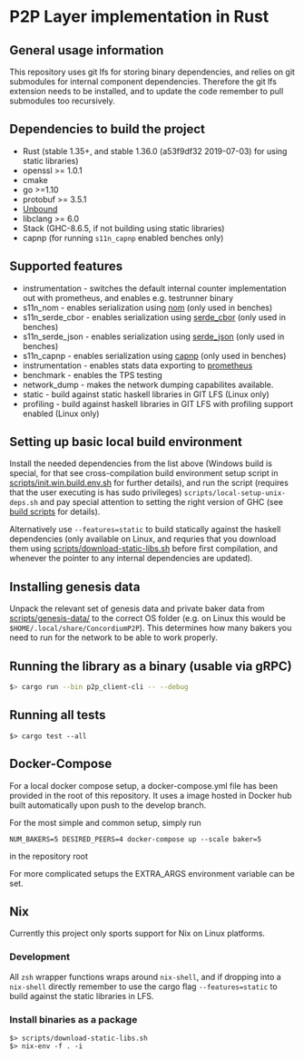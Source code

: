 # P2P Layer implementation in Rust
## General usage information
This repository uses git lfs for storing binary dependencies, and relies on git submodules for internal component dependencies. Therefore the git lfs extension needs to be installed, and to update the code remember to pull submodules too recursively.

## Dependencies to build the project
* Rust (stable 1.35+, and stable 1.36.0 (a53f9df32 2019-07-03) for using static libraries)
* openssl >= 1.0.1
* cmake
* go >=1.10
* protobuf >= 3.5.1
* [Unbound](https://www.nlnetlabs.nl/projects/unbound/about/)
* libclang >= 6.0
* Stack (GHC-8.6.5, if not building using static libraries)
* capnp (for running `s11n_capnp` enabled benches only)

## Supported features
* instrumentation - switches the default internal counter implementation out with prometheus, and enables e.g. testrunner binary
* s11n_nom - enables serialization using [nom](https://crates.io/crates/nom) (only used in benches)
* s11n_serde_cbor - enables serialization using [serde_cbor](https://crates.io/crates/serde_cbor) (only used in benches)
* s11n_serde_json - enables serialization using [serde_json](https://crates.io/crates/serde_json) (only used in benches)
* s11n_capnp - enables serialization using [capnp](https://crates.io/crates/capnp) (only used in benches)
* instrumentation - enables stats data exporting to [prometheus](https://crates.io/crates/prometheus)
* benchmark - enables the TPS testing
* network_dump - makes the network dumping capabilites available.
* static - build against static haskell libraries in GIT LFS (Linux only)
* profiling - build against haskell libraries in GIT LFS with profiling support enabled (Linux only)

## Setting up basic local build environment
Install the needed dependencies from the list above (Windows build is special, for that see cross-compilation build environment setup script in [scripts/init.win.build.env.sh](/scripts/init.win.build.env.sh) for further details), and run the script (requires that the user executing is has sudo privileges) `scripts/local-setup-unix-deps.sh` and pay special attention to setting the right version of GHC (see [build scripts](/scripts/local-setup-unix-deps.sh#L25) for details).

Alternatively use `--features=static` to build statically against the haskell dependencies (only available on Linux, and requries that you download them using [scripts/download-static-libs.sh](/scripts/download-static-libs.sh) before first compilation, and whenever the pointer to any internal dependencies are updated).

## Installing genesis data
Unpack the relevant set of genesis data and private baker data from [scripts/genesis-data/](/scripts/genesis-data) to the correct OS folder (e.g. on Linux this would be `$HOME/.local/share/ConcordiumP2P`). This determines how many bakers you need to run for the network to be able to work properly.

## Running the library as a binary (usable via gRPC)
```bash
$> cargo run --bin p2p_client-cli -- --debug
```

## Running all tests
```
$> cargo test --all
```

## Docker-Compose
For a local docker compose setup, a docker-compose.yml file has been provided in the root of this repository. It uses a image hosted in Docker hub built automatically upon push to the develop branch.

For the most simple and common setup, simply run
```
NUM_BAKERS=5 DESIRED_PEERS=4 docker-compose up --scale baker=5
```
in the repository root

For more complicated setups the EXTRA_ARGS environment variable can be set.

## Nix
Currently this project only sports support for Nix on Linux platforms.
### Development
All `zsh` wrapper functions wraps around `nix-shell`, and if dropping into a `nix-shell` directly remember to use the cargo flag `--features=static` to build against the static libraries in LFS.
### Install binaries as a package
```
$> scripts/download-static-libs.sh
$> nix-env -f . -i
```
